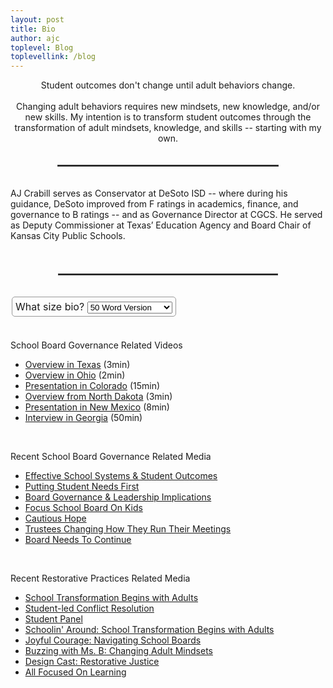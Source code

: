 ```yaml
---
layout: post
title: Bio
author: ajc
toplevel: Blog
toplevellink: /blog
---
```


<style type='text/css'>
<!--
  .bioheader { text-align:center; }
  .bio {}
  .selector { font-size:12pt; padding:1px; margin:1px; border: 0px #999 solid; }
  .selection { border:1px #999 solid; padding:5px; border-radius:5px; }
  #div2, #div3, #div4, #div5, #div6, #div7, #div8 { display: none; width:100%;}
  #div8 { text-align:center; }
  .divide { border: 1px solid #444; padding:0px; margin:0px; width:70%; margin:auto; }
-->
</style>

<div class="bioheader" name="bioheader">
Student outcomes don't change until adult behaviors change.<br /><br />
Changing adult behaviors requires new mindsets, new knowledge, and/or new skills. My intention is to transform student outcomes through the transformation of adult mindsets, knowledge, and skills -- starting with my own.<br /><br /><br />
<hr class="divide" /><br /><br />
</div>


<div class="bio" id="div1" name="bioblock50">AJ Crabill serves as Conservator at DeSoto ISD -- where during his guidance, DeSoto improved from F ratings in academics, finance, and governance to B ratings -- and as Governance Director at CGCS. He served as Deputy Commissioner at Texas&#8217; Education Agency and Board Chair of Kansas City Public Schools.<br /><br /></div>

<div class="bio" id="div2" name="bioblock100">Improving student outcomes is AJ Crabill&#8217;s focus. He serves as Conservator at DeSoto, Texas ISD. During his guidance, DeSoto improved from F ratings in academics, finance, and governance to B ratings. He&#8217;s also Faculty at Leadership Institute of Nevada and Director of Governance at the Council of the Great City Schools. He served as Deputy Commissioner at the Texas Education Agency and spearheaded reforms as board chair of Kansas City Public Schools that doubled the percentage of students who are literate and numerate. Crabill is a recipient of the Education Commission of the State's James Bryant Conant Award.<br /><br /></div>

<div class="bio" id="div3" name="bioblock150">Improving student outcomes is airick journey crabill&#8217;s relentless focus. He currently serves as the Conservator at DeSoto, Texas, Independent School District. During his guidance, DeSoto made double digit literacy gains and improved from having F ratings in areas of academics, finance, and governance to the district earning B ratings. He&#8217;s also Faculty at the Leadership Institution of Nevada; Collaborator with the Effective School Boards Initiative; and National Director of Governance at the Council of the Great City Schools in Washington, DC.<br /><br /> 
  
  He served as Deputy Commissioner at the Texas Education Agency, and he spearheaded reforms as board chair of Kansas City (MO) Public Schools that doubled the percentage of students who are literate and numerate and eventually led KCPS to full accreditation for the first time in decades. Crabill received the Education Commission of the State's James Bryant Conant Award, which recognizes extraordinary individual contributions to education.<br /><br /></div>

<div class="bio" id="div4" name="bioblock300">Improving student outcomes is airick journey crabill&#8217;s relentless focus. His passion to improve student outcomes is rooted in his past: bounced in and out of foster care, he attended eleven different schools as a child. Guided by the idea that student outcomes don&#8217;t change until adult behaviors change and drawing on his intimate familiarity with the triumphs and terrors of America&#8217;s safety nets for children, he has devoted much of his adult life to advocating for the well-being of the United States' most vulnerable youth. He currently serves as the Conservator at DeSoto (TX) Independent School District. During his guidance, DeSoto made double digit literacy gains and improved from having F ratings in areas of academics, finance, and governance to the district earning B ratings. He&#8217;s also Education Faculty at the Leadership Institute of Nevada where he trains cohorts of aspiring principals and superintendents; Collaborator with the Effective School Boards Initiative, a nationwide school board research consortium; and National Director of Governance at the Council of the Great City Schools in Washington, DC where he leads school board supports for the nation&#8217;s largest urban school systems. <br /><br />
  
  He served as Deputy Commissioner at the Texas Education Agency and he spearheaded reforms as board chair of Kansas City (MO) Public Schools that doubled the percentage of students who are literate and numerate and, eventually, led KCPS to full accreditation for the first time in decades. Crabill received the Education Commission of the State's James Bryant Conant Award, which recognizes extraordinary individual contributions to education. A former tech entrepreneur, when not providing education leadership and coaching across the nation, he still enjoys coding, training high schoolers in student-led restorative practices, experimenting with flavorful recipes, serving as a CASA volunteer, and zooming around on his electric unicycle. Crabill has helped raise five young people.
<br /><br /></div>

<div class="bio" id="div5" name="bioblock400">Improving student outcomes is airick journey crabill&#8217;s relentless focus. His passion to improve student outcomes is rooted in his past: bounced in and out of foster care, he attended eleven different schools as a child. He attended urban, suburban and rural schools; private, public, and parochial schools; lived with white families and families of color; lived in racist communities and inclusive communities; experienced loving homes and homelessness. Guided by the idea that student outcomes don&#8217;t change until adult behaviors change and drawing on his intimate familiarity with the triumphs and terrors of America's safety nets for children, he has devoted much of his adult life to advocating for the well-being of the United State&#8217;s most vulnerable youth. He currently serves as the Conservator at DeSoto (TX) Independent School District. During his guidance, DeSoto made double digit literacy gains and improved from having F ratings in areas of academics, finance, and governance to the district earning B ratings. He&#8217;s also Education Faculty at the Leadership Institute of Nevada where he trains cohorts of aspiring principals and superintendents; Collaborator with the Effective School Boards Initiative, a nationwide school board research consortium; and National Director of Governance at the Council of the Great City Schools in Washington, DC where he leads school board supports for the nation&#8217;s largest urban school systems. <br /><br />
  
  He served as Deputy Commissioner at the Texas Education Agency and he spearheaded reforms as board chair of Kansas City (MO) Public Schools that doubled the percentage of students who are literate and numerate and, eventually, led KCPS to full accreditation for the first time in decades. Crabill received the Education Commission of the State's James Bryant Conant Award, which recognizes extraordinary individual contributions to education, was a finalist for CGCS&#8217; Green-Garner Award, recipient of the KC NAACP&#8217;s Lucile Bluford Special Achievement Award, and recipient of KCPS Education Foundation&#8217;s Loyalty to Scholars Award. A former tech startup entrepreneur and avid volunteer, when he is not providing education leadership and coaching across the nation, he still enjoys coding, training high schoolers in student-led restorative practices, experimenting with flavorful vegan recipes in his kitchen, serving as a CASA volunteer, and zooming around on his electric unicycle. Inspired by his parents who fostered more than 80 children, Crabill has mentored dozens of young people, has helped raise five young people, and will not be surprised when God sends another young person to his open door.<br /><br /></div>

<div class="bio" id="div6" name="bioblock500">Improving student outcomes is airick journey crabill&#8217;s relentless focus. His passion to improve student outcomes is rooted in his past:  raised in and out of foster care, he bounced around enough to have attended eleven different schools as a child. He attended urban, suburban and rural schools; private, public, and parochial schools; lived with white families and families of color; lived in racist communities and inclusive communities; experienced loving homes and homelessness. Guided by the idea that student outcomes don&#8217;t change until adult behaviors change and drawing on his intimate familiarity with the triumphs and terrors of America's safety nets for children, he has devoted much of his adult life to advocating for the well-being of the United State&#8217;s most vulnerable youth. He currently serves as the Conservator at DeSoto (TX) Independent School District. During his guidance, DeSoto made double digit literacy gains and improved from having F ratings in areas of academics, finance, and governance to the district earning B ratings. He serves as Education Faculty at the Leadership Institute of Nevada where he trains cohorts of aspiring principals and superintendents to be intensely focused on improving student outcomes by changing their adult behavior; Collaborator with the Effective School Boards Initiative, a nationwide school board research consortium; and National Director of Governance at the Council of the Great City Schools in Washington, DC where he leads school board supports for the nation&#8217;s largest urban school systems. <br /><br />
  
  He served as Deputy Commissioner at the Texas Education Agency and he spearheaded reforms as board chair of Kansas City (MO) Public Schools that doubled the percentage of students who are literate and numerate and, eventually, led KCPS to full accreditation for the first time in decades. Crabill received the Education Commission of the State's James Bryant Conant Award, which recognizes extraordinary individual contributions to education, was a finalist for CGCS&#8217; Green-Garner Award, recipient of the KC NAACP&#8217;s Lucile H. Bluford Special Achievement Award, and recipient of KCPS Education Foundation&#8217;s Loyalty to Scholars Award. He is the author of, &#8220;Great On Their Behalf: Why School Boards Fail, How Yours Can Be Effective&#8221; which is due out in March 2023, &#8220;Effective School Boards Framework: A Practitioner&#8217;s Manual For School Board Leaders Wanting To Improve Student Outcomes&#8221; which is due out in May 2023, and &#8220;Rogue School Board Member&#8217;s Handbook&#8221; which is due out in August 2023. <br /><br />
  
  A former tech startup entrepreneur and avid volunteer, when he is not providing education leadership and coaching across the nation, he still enjoys coding, training high schoolers in student-led restorative practices, experimenting with flavorful and very spicy vegan recipes in his kitchen, serving as a CASA volunteer, and zooming around on his electric unicycle. Inspired by his parents who fostered more than 80 children, Crabill has mentored dozens of young people, has helped raise five young people, and will not be surprised when God sends another young person to his open door.
<br /><br /></div>

<div class="bio" id="div7" name="bioblock1000">Improving student outcomes is aj&#8217;s relentless focus. He currently serves as the Conservator (Receiver) at <a href="http://www.desotoisd.org">DeSoto (TX) Independent School District</a>. During his guidance, DeSoto made double digit literacy gains and improved from having F ratings in areas of academics, finance, and governance to the district earning B ratings. He serves as Education Faculty at the <a href="http://www.lionv.org">Leadership Institute of Nevada</a> where he trains cohorts of aspiring principals and superintendents to be intensely focused on improving student outcomes by changing their adult behavior; Collaborator with the <a href="http://www.effectiveschoolboards.org">Effective School Boards Initiative</a>, a nationwide school board research consortium; and National Director of Governance at the <a href="http://www.cgcs.org">Council of the Great City Schools</a> in Washington, DC where he leads school board supports for the nation&#8217;s largest urban school systems.<br /><br />
  
Previously, he served as Deputy Commissioner at the <a href="http://tea.texas.gov">Texas Education Agency</a> and he spearheaded reforms as board chair of <a href="http://www.kcpublicschools.org">Kansas City (MO) Public Schools</a> that doubled the percentage of students who are literate and numerate and, eventually, led KCPS to full accreditation for the first time in decades. Crabill received the Education Commission of the State's<a href="http://tinyurl.com/ajc-conant">James Bryant Conant Award</a>, which recognizes extraordinary individual contributions to education in our great nation. In receiving the James Bryant Conant Award, Crabill joins the prestigious ranks of distinguished professionals in education, including Sal Kahn (2016), Linda Darling-Hammond (2010), Thurgood Marshall (2004) and Marian Wright-Edelman (1987). In addition, he was a finalist for CGCS&#8217; Green-Garner Award, recipient of the KC NAACP&#8217;s Lucile H. Bluford Special Achievement Award, and recipient of KCPS Education Foundation&#8217;s Loyalty to Scholars Award.<br /><br />

He is the author of, &#8220;<a href="http://tinyurl.com/Great-On-Their-Behalf-Sample">Great On Their Behalf: Why School Boards Fail, How Yours Can Be Effective</a>&#8221; which is due out in March 2023, &#8220;Effective School Boards Framework: A Practitioner&#8217;s Manual For School Board Leaders Wanting To Improve Student Outcomes&#8221; which is due out in June 2023, and &#8220;Rogue School Board Member&#8217;s Handbook&#8221; which is due out in September 2023.<br /><br />
  
Crabill has also served on the board of the&nbsp;<a href="Http://www.mosba.org">Missouri School Boards Association</a>, the executive committee of the Council of the Great City Schools, the Policy Committee for the&nbsp;<a href="Http://www.nsba.org">National School Boards Association</a>, a Visiting Fellow with&nbsp;<a href="Http://www.educationpioneers.org">Education Pioneers</a>, an instructor for the Texas Education Policy Institute, chair of the annual conference for the International Policy Governance Association, and a board member of&nbsp;<a href="http://www.governforimpact.org/">Govern for Impact</a>, the lead international association promoting effective governance practices. Crabill currently serves an advisory board member of&nbsp;<a href="http://www.sxswedu.com/">SXSW Edu</a>, the nation's premier conference fostering innovation in education. Crabill has provided governance training to school districts nationwide to help refocus school board members on the core mission of improving student outcomes. Crabill has worked with and supported numerous universities, colleges, corporate boards, non profit boards, state leaders, municipal leaders, and local education leaders.<br /><br />
  
In addition to his work in governance, Crabill has worked with municipalities, school districts, and schools across the country to implement restorative discipline / restorative practices, with a special emphasis on training students to implement peer-led mediations and restorative circles within their schools. Interwoven with the restorative practice work has been a strong focus on creating awareness of culturally responsive pedagogy and proficiency with its use, particularly in middle and high schools. &nbsp;Prior to his work in education, as an entrepreneur Crabill founded and/or participated in half a dozen tech startups across multiple industries. Crabill remains actively involved with startups in which he is currently invested and/or serving as a board member.<br /><br />
  
To give back to the community, Crabill has been a Seedling mentor, a CASA volunteer, a Big with Big Brothers/Big Sisters, chair of Mazuma Credit Union's supervisory committee, treasurer of the Missouri Democratic Party, board member for a LULAC National Education Service Center, board member of MorningStar Missionary Baptist's Development Corporation, an appointee to the Public Improvements Advisory Committee overseeing the city's capital improvement expenditures, a member of the Mayor's Lightrail Taskforce, vice president of the Ivanhoe Neighborhood Council, vice chair of the Black Archives of MidAmerica, and a board member of Joy in the Journey Ministries.<br /><br />
  
Raised in and out of foster care from birth until high school, Crabill bounced around enough to have attended 11 schools prior to graduation. He attended urban, suburban and rural schools; private, public, and parochial schools; lived with white families and families of color; lived in racist communities and inclusive communities; experienced loving homes and homelessness. Guided by the idea that student outcomes don&#8217;t change until adult behaviors change and drawing on his intimate familiarity with the triumphs and terrors of America's safety nets for children, he has devoted much of his adult life to advocating for the well-being of our nation&#8217;s most vulnerable youth.<br /><br />
  
A former tech startup entrepreneur and avid volunteer, when he is not providing education leadership and coaching across the nation, he still enjoys coding, training high schoolers in student-led restorative practices, experimenting with flavorful and very spicy vegan recipes in his kitchen, serving as a CASA volunteer, and zooming around on his electric unicycle. Inspired by his parents who fostered more than 80 children, Crabill has mentored dozens of young people, has helped raise five young people, and will not be surprised when God sends another young person to his open door.<br /><br />
<br/><br/></div>

<div class="bio" id="div8" name="bioblock2">He's ok.<br/></div>

<div class="selector"><br />
<hr class="divide" /><br /><br /><span class="selection">What size bio?
<select id="dropdown"  onchange="twoWordBio();">
  <option value="div1">50 Word Version</option>
  <option value="div2">100 Word Version</option>
  <option value="div3">150 Word Version</option>
  <option value="div4">300 Word Version</option>
  <option value="div5">400 Word Version</option>
  <option value="div6">500 Word Version</option>
  <option value="div7">1000 Word Version</option>
  <option value="div8">Complete Version</option>
  </select></span><br /><br /><br /></div>



<div class="bio" name="biofooter">
School Board Governance Related Videos<ul style="text-align: left;"><li><a href="https://youtu.be/M_A3EOQquBc">Overview in Texas</a> (3min)&nbsp;</li><li><a href="https://youtu.be/5LKvHIzozL4">Overview in Ohio</a> (2min)&nbsp;</li><li><a href="https://youtu.be/C8Iw4_OmyjY">Presentation in Colorado</a> (15min)&nbsp;</li><li><a href="https://youtu.be/5mhEo-QrMtE">Overview from North Dakota</a> (3min)&nbsp;</li><li><a href="https://youtu.be/dfPWmNcYL5w">Presentation in New Mexico</a> (8min)&nbsp;</li><li><a href="https://youtu.be/CGNSwwvyxTk">Interview in Georgia</a> (50min)</li></ul><br />
  
  
Recent School Board Governance Related Media
<ul style="text-align: left;">
  <li><a href="https://www.buzzsprout.com/1842285/12846882-effective-schools-systems-and-school-outcomes-vs-adult-inputs-with-aj-crabill">Effective School Systems & Student Outcomes</a></li>
  <li><a href="https://content.act2network.com/act-2-network-content/putting-student-needs-first">Putting Student Needs First</a></li>
  <li><a href="https://www.cognia.org/leader-chat-board-governance-and-leadership-implications-with-aj-crabill/">Board Governance &amp; Leadership Implications</a></li>
  <li><a href="https://www.wfae.org/education/2021-12-23/with-blunt-talk-and-discipline-texas-consultant-tries-to-focus-cms-school-board-on-kids">Focus School Board On Kids</a></li>
  <li><a href="https://www.sfexaminer.com/our_sections/cautious-hope-for-sfusd-dare-we-dream-reform-is-real-this-time/article_243bc8be-0796-11ed-996f-1f8550471440.html">Cautious Hope</a></li> 
  <li><a href="https://www.postandcourier.com/education-lab/ccsd-trustees-changing-how-they-run-their-meetings-here-s-how-that-looks-in-other/article_691e8918-2a13-11ed-829c-5713c44e28b5.html">Trustees Changing How They Run Their Meetings</a></li>
  <li><a href="https://tulsaworld.com/opinion/editorial/editorial-tps-board-need-to-continue-with-efforts-to-be-more-effective/article_d7dd5022-0886-11ed-a296-d31832b8e40f.html">Board Needs To Continue</a></li>
  </ul></div><br/>

  Recent Restorative Practices Related Media
  <ul style="text-align: left;">
            <li><a href="https://podcasts.apple.com/us/podcast/episode-15-school-transformation-begins-with-the-adults/id1653176434?i=1000613201573">School Transformation Begins with Adults</a></li>
            <li><a href="https://www.dispatch.com/story/special/2023/05/05/student-project-matt-barnes-feels-student-led-conflict-resolution-needed-in-schools-angel-pinto/70170843007/">Student-led Conflict Resolution</a></li>
            <li><a href="https://twitter.com/mnicholson_mike/status/1657194523213086721">Student Panel</a></li>
            <li><a href="https://podcasts.apple.com/us/podcast/episode-15-school-transformation-begins-with-the-adults/id1653176434?i=1000613201573">Schoolin' Around: School Transformation Begins with Adults</a></li>
            <li><a href="https://www.besproutable.com/podcasts/eps-391-navigating-school-boards-with-aj-crabill/">Joyful Courage: Navigating School Boards</a></li>
            <li><a href="https://buzzingwithmsb.libsyn.com/ep-133">Buzzing with Ms. B: Changing Adult Mindsets</a></li>
            <li><a href="https://podcasts.apple.com/us/podcast/design-cast/id1247751652?i=1000612010298">Design Cast: Restorative Justice</a></li>
            <li><a href="https://podcasts.apple.com/us/podcast/123-systems-from-school-board-down-to-the-teacher-all/id1549859943?i=1000615252261">All Focused On Learning</a></li>
  </ul><br/>

<script type='text/javascript'><!--


// Select dropdown menu and div elements
var dropdown = document.getElementById("dropdown");
var divs = [];
for (var i = 1; i <= 8; i++) {
  divs.push(document.getElementById("div" + i));
}

// Add event listener to dropdown menu
dropdown.addEventListener("change", function() {
  // Get selected value from dropdown menu
  var selected = dropdown.value;

  // Show and hide div elements based on selected value
  for (var i = 0; i < divs.length; i++) {
if (selected === "div" + (i + 1)) {
  divs[i].style.display = "block";
} else {
  divs[i].style.display = "none";
}
  }
});

if (document.URL.indexOf('?bio') >= 0) { 

  var queryString = url ? url.split('?')[1] : window.location.search.slice(1);

}  
  
  

function twoWordBio()
  {
var rando = Math.floor(Math.random() * 3);
  
switch (rando) 
{ 
  	case 0: randoBio = "Him good."; break;  
  	case 1: randoBio = "He's aight."; break; 
  	case 2: randoBio = "Him good."; break;
  	default: randoBio = "Decent guy." 
}

document.getElementById("div8").innerHTML = randoBio + "<br/><br/>";
  } 
  
//-->
</script>

